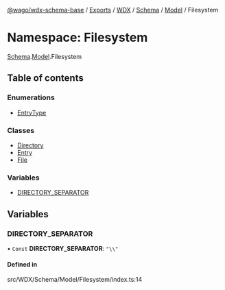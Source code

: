 [@wago/wdx-schema-base](../README.md) / [Exports](../modules.md) / [WDX](WDX.md) / [Schema](WDX.Schema.md) / [Model](WDX.Schema.Model.md) / Filesystem

# Namespace: Filesystem

[Schema](WDX.Schema.md).[Model](WDX.Schema.Model.md).Filesystem

## Table of contents

### Enumerations

- [EntryType](../enums/WDX.Schema.Model.Filesystem.EntryType.md)

### Classes

- [Directory](../classes/WDX.Schema.Model.Filesystem.Directory.md)
- [Entry](../classes/WDX.Schema.Model.Filesystem.Entry.md)
- [File](../classes/WDX.Schema.Model.Filesystem.File.md)

### Variables

- [DIRECTORY\_SEPARATOR](WDX.Schema.Model.Filesystem.md#directory_separator)

## Variables

### DIRECTORY\_SEPARATOR

• `Const` **DIRECTORY\_SEPARATOR**: ``"\\"``

#### Defined in

src/WDX/Schema/Model/Filesystem/index.ts:14
